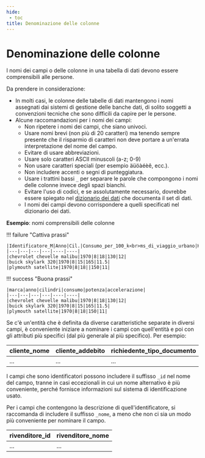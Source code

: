 ```yaml
---
hide:
 - toc
title: Denominazione delle colonne
---
```


# Denominazione delle colonne

I nomi dei campi o delle colonne in una tabella di dati devono essere comprensibili alle persone.

Da prendere in considerazione:

- In molti casi, le colonne delle tabelle di dati mantengono i nomi assegnati dai sistemi di gestione delle banche dati, di solito soggetti a convenzioni tecniche che sono difficili da capire per le persone.
- Alcune raccomandazioni per i nomi dei campi:
    - Non ripetere i nomi dei campi, che siano univoci.
    - Usare nomi brevi (non più di 20 caratteri) ma tenendo sempre presente che il risparmio di caratteri non deve portare a un'errata interpretazione del nome del campo.
    - Evitare di usare abbreviazioni.
    - Usare solo caratteri ASCII minuscoli (a-z; 0-9)
    - Non usare caratteri speciali (per esempio äüöàéèê, ecc.).
    - Non includere accenti o segni di punteggiatura.
    - Usare i trattini bassi `_` per separare le parole che compongono i nomi delle colonne invece degli spazi bianchi.
    - Evitare l'uso di codici, e se assolutamente necessario, dovrebbe essere spiegato nel [dizionario dei dati](../dizionario_dati.md) che documenta il set di dati.
    - I nomi dei campi devono corrispondere a quelli specificati nel dizionario dei dati.

**Esempio**: nomi comprensibili delle colonne

!!! failure "Cattiva prassi"

    |Identificatore_M|Anno|Cil.|Consumo_per_100_k<br>ms_di_viaggio_urbano|HP|m/sec^2|
    |---|---|---|---|----|----|
    |chevrolet chevelle malibu|1970|8|18|130|12|
    |buick skylark 320|1970|8|15|165|11.5|
    |plymouth satellite|1970|8|18||150|11|

!!! success "Buona prassi"

    |marca|anno|cilindri|consumo|potenza|accelerazione|
    |---|---|---|---|----|----|
    |chevrolet chevelle malibu|1970|8|18|130|12|
    |buick skylark 320|1970|8|15|165|11.5|
    |plymouth satellite|1970|8|18|150|11|

Se c'è un'entità che è definita da diverse caratteristiche separate in diversi campi, è conveniente iniziare a nominare i campi con quell'entità e poi con gli attributi più specifici (dal più generale al più specifico). Per esempio:

|cliente_nome|cliente_addebito|richiedente_tipo_documento|richiedente_numero_documento|
|---|---|---|---|
| ... | ... | ... | ... |

I campi che sono identificatori possono includere il suffisso `_id` nel nome del campo, tranne in casi eccezionali in cui un nome alternativo è più conveniente, perché fornisce informazioni sul sistema di identificazione usato.

Per i campi che contengono la descrizione di quell'identificatore, si raccomanda di includere il suffisso `_nome`, a meno che non ci sia un modo più conveniente per nominare il campo.

|rivenditore_id|rivenditore_nome|
|---|---|
| ... | ... |

